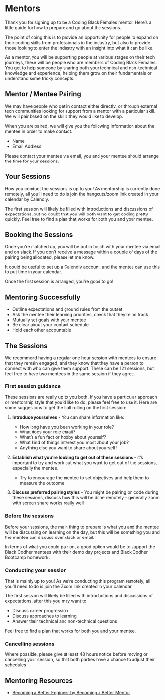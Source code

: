 # Mentors

Thank you for signing up to be a Coding Black Females mentor. Here’s a little guide for how to prepare and go about the sessions.

The point of doing this is to provide an opportunity for people to expand on their coding skills from professionals in the industry, but also to provide those looking to enter the industry with an insight into what it can be like.

As a mentor, you will be supporting people at various stages on their tech journeys, these will be people who are members of Coding Black Females. You get to help someone by sharing both your technical and non-technical knowledge and experience, helping them grow on their fundamentals or understand some tricky concepts.

## Mentor / Mentee Pairing

We may have people who get in contact either directly, or through external tech communities looking for support from a mentor with a particular skill. We will pair based on the skills they would like to develop.

When you are paired, we will give you the following information about the mentee in order to make contact.

- Name
- Email Address

Please contact your mentee via email, you and your mentee should arrange the time for your sessions.

## Your Sessions

How you conduct the sessions is up to you! As mentorship is currently done remotely, all you’ll need to do is join the hangouts/zoom link created in your calendar by Calendly.

The first session will likely be filled with introductions and discussions of expectations, but no doubt that you will both want to get coding pretty quickly. Feel free to find a plan that works for both you and your mentee.


## Booking the Sessions

Once you’re matched up, you will be put in touch with your mentee via email and on slack. If you don’t receive a message within a couple of days of the pairing being allocated, please let me know.

It could be useful to set up a [Calendly](https://calendly.com) account, and the mentee can use this to put time in your calendar.

Once the first session is arranged, you’re good to go!


## Mentoring Successfully

- Outline expectations and ground rules from the outset
- Ask the mentee their learning priorities, check that they’re on track
- Mutually set goals with your mentee
- Be clear about your contact schedule
- Hold each other accountable

## The Sessions
We recommend having a regular one hour session with mentees to ensure that they remain engaged, and they know that they have a person to connect with who can give them support. These can be 121 sessions, but feel free to have two mentees in the same session if they agree.

### First session guidance
These sessions are really up to you both. If you have a particular approach or mentorship style that you’d like to do, please feel free to use it. Here are some suggestions to get the ball rolling on the first session:
1. **Introduce yourselves** - You can share information like:
    * How long have you been working in your role?
    * What does your role entail?
    * What’s a fun fact or hobby about yourself?
    * What kind of things interest you most about your job?
    * Anything else you want to share about yourself!

2. **Establish what you’re looking to get out of these sessions** - it’s important to try and work out what you want to get out of the sessions, especially the mentee.
    * Try to encourage the mentee to set objectives and help them to measure the outcome
3. **Discuss preferred pairing styles** - You might be pairing on code during these sessions, discuss how this will be done remotely - generally zoom with screen share works really well

### Before the sessions
Before your sessions, the main thing to prepare is what you and the mentee will be discussing on learning on the day, but this will be something you and the mentee can discuss over slack or email.

In terms of what you could pair on, a good option would be to support the Black Codher mentees with their demo day projects and Black Codher Bootcamp homework.

### Conducting your session
That is mainly up to you! As we’re conducting this program remotely, all you’ll need to do is join the Zoom link created in your calendar.

The first session will likely be filled with introductions and discussions of expectations, after this you may want to
* Discuss career progression
* Discuss approaches to learning
* Answer their technical and non-technical questions

Feel free to find a plan that works for both you and your mentee.
### Cancelling sessions
Where possible, please give at least 48 hours notice before moving or cancelling your session, so that both parties have a chance to adjust their schedules


## Mentoring Resources

- [Becoming a Better Engineer by Becoming a Better Mentor](https://www.madetech.com/blog/becoming-a-better-engineer-by-becoming-a-better-mentor)

